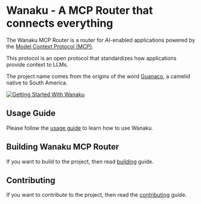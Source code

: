 # Wanaku - A MCP Router that connects everything

The Wanaku MCP Router is a router for AI-enabled applications powered by the [Model Context Protocol (MCP)](https://modelcontextprotocol.io/).

This protocol is an open protocol that standardizes how applications provide context to LLMs. 

The project name comes from the origins of the word [Guanaco](https://en.wikipedia.org/wiki/Guanaco), a camelid native to
South America.

[![Getting Started With Wanaku](https://img.youtube.com/vi/-fuNAo2j4SA/0.jpg)](https://www.youtube.com/watch?v=-fuNAo2j4SA)


## Usage Guide

Please follow the [usage guide](docs/usage) to learn how to use Wanaku.

## Building Wanaku MCP Router

If you want to build to the project, then read [building](docs/building) guide.

## Contributing 

If you want to contribute to the project, then read the [contributing](docs/contributing) guide.
